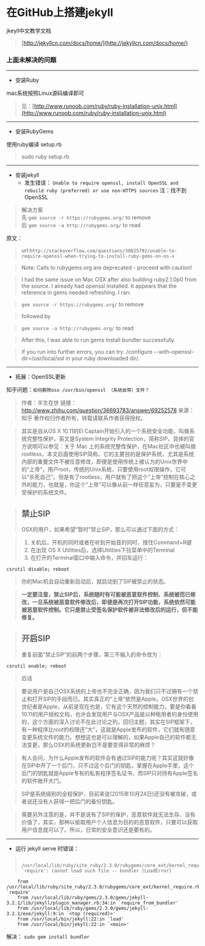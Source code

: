 # 在GitHub上搭建jekyll

jkeyll中文教学文档
> [http://jekyllcn.com/docs/home/](http://jekyllcn.com/docs/home/)

### 上面未解决的问题

---

-  安装Ruby 

mac系统按照Linux源码编译即可
> 见：[http://www.runoob.com/ruby/ruby-installation-unix.html](http://www.runoob.com/ruby/ruby-installation-unix.html) 

---

- 安装RubyGems

使用ruby编译 setup.rb

> sudo ruby setup.rb

---

- 安装jekyll
	- 发生错误：
	`Unable to require openssl, install OpenSSL and rebuild ruby (preferred) or use non-HTTPS sources`
	注：找不到OpenSSL
	
> 解决方案 <br/>
> 先 `gem source -r https://rubygems.org/` to remove<br/>
> 后 `gem source -a http://rubygems.org/` to read

原文：
> url:`http://stackoverflow.com/questions/30825792/unable-to-require-openssl-when-trying-to-install-ruby-gems-on-os-x`

>Note: Calls to rubygems.org are deprecated - proceed with caution!

>I had the same issue on Mac OSX after also building ruby2.1.0p0 from the source. I already had openssl installed. It appears that the reference in gems needed refreshing. I ran:

> `gem source -r https://rubygems.org/` to remove

> followed by

> `gem source -a http://rubygems.org/` to read

>After this, I was able to run gems install bundler successfully.

>If you run into further errors, you can try ./configure --with-openssl-dir=/usr/local/ssl in your ruby downloaded dir/.


---

- 拓展：OpenSSL更新

知乎问题：`如何删除osx /usr/bin/openssl （系统自带）文件？`


>作者：半生在世
链接：http://www.zhihu.com/question/36693783/answer/69252578
来源：知乎
著作权归作者所有，转载请联系作者获得授权。

> 其实是自从OS X 10.11的El Captain开始引入的一个系统安全功能，叫做系统完整性保护，英文是System Integrity Protection，简称SIP，具体的官方说明可以参见：关于 Mac 上的系统完整性保护，在Mac社区中也被叫做rootless，本文后面使用SIP简称。它的主要目的是保护系统，尤其是系统内部的重要文件不被任意修改，即便是使用传统上被认为的Unix世界中的“上帝”，用户root，传统的Unix系统，只要使用root权限操作，它可以“杀死自己”。但是有了rootless，用户就有了把这个“上帝”控制在核心之外的能力，也就是，你这个“上帝”可以像从前一样任意妄为，只要是不变更受保护的系统文件。

> ## 禁止SIP
>OSX的用户，如果希望“暂时”禁止SIP，那么可以通过下面的方式：

>1. 关机后，开机的同时或者在听到开始音的同时，按住Command+R键
>2. 在出现 OS X Utilities后，选择Utilities下拉菜单中的Terminal
>3. 在打开的Terminal窗口中输入命令，并回车运行：
	
	csrutil disable; reboot

>你的Mac机会自动重新启动后，就启动到了SIP被禁止的状态。


>**一定要注意，禁止SIP后，系统随时有可能被恶意软件控制、系统被而已修改，一旦系统被恶意软件修改后，即便是再次打开SIP功能，系统依然可能被恶意软件控制。它只是禁止受签名保护软件被非法修改后的运行，但不能修复。**

> ## 开启SIP
> 重复前面“禁止SIP”的前两个步骤，第三不输入的命令改为：

	csrutil enable; reboot

>后话

>要说用户是自己OSX系统的上帝也不完全正确，因为我们只不过拥有一个禁止和打开SIP的手段而已。其实真正的“上帝”依然是Apple。OSX世界的创世纪者是Apple，从前是现在也是，它有这个天然的控制能力。要是你看看10.11的用户授权文档，也许会发现用户与OSX产品是以种租用者的身份使用的，这个方面的深入讨论不在此讨论之列。回归主题，其实在SIP框架下，有一种程序比root的权限还“大”，这就是Apple发布的软件，它们就有随意变更系统文件的能力。想想这也是可以理解的，如果Apple自己的软件都无法变更，那么OSX的系统更新岂不是要变得非常的麻烦？

>有人会问，为什么Apple发布的软件会有通过SIP的能力呢？其实这就好像在SIP中开了一个后门，只不过这个后门的钥匙，掌握在Apple手里，这个后门的钥匙就是Apple专有的私有程序签名证书，而SIP只对持有Apple签名的软件敞开大门。

>SIP是系统级别的全程保护，目前来说(2015年10月24日)还没有被攻破，或者说还没有人获得一把后门的备份钥匙。

>需要另外注意的是，并不是说有了SIP的保护，恶意软件就无法生存、没有价值了，其实，那种以偷取用户个人信息为目的的恶意软件，只要可以获取用户信息就可以了。所以，日常的安全意识还是要有的。

---

- 运行 jekyll serve 时错误：
> 		/usr/local/lib/ruby/site_ruby/2.3.0/rubygems/core_ext/kernel_require.rb:55:in `require': cannot load such file -- bundler (LoadError)
        from /usr/local/lib/ruby/site_ruby/2.3.0/rubygems/core_ext/kernel_require.rb:55:in `require'
        from /usr/local/lib/ruby/gems/2.3.0/gems/jekyll-3.2.1/lib/jekyll/plugin_manager.rb:34:in `require_from_bundler'
        from /usr/local/lib/ruby/gems/2.3.0/gems/jekyll-3.2.1/exe/jekyll:9:in `<top (required)>'
        from /usr/local/bin/jekyll:22:in `load'
        from /usr/local/bin/jekyll:22:in `<main>'




解决：
	`sudo gem install bundler
`



















